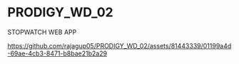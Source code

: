 # PRODIGY_WD_02
STOPWATCH WEB APP


https://github.com/rajagup05/PRODIGY_WD_02/assets/81443339/01199a4d-69ae-4cb3-8471-b8bae21b2a29

